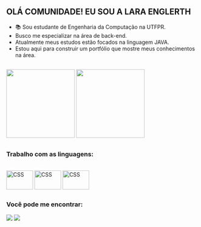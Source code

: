## OLÁ COMUNIDADE! EU SOU A LARA ENGLERTH
- 📚 Sou estudante de Engenharia da Computação na UTFPR.
- Busco me especializar na área de back-end.
- Atualmente meus estudos estão focados na linguagem JAVA.
- Estou aqui para construir um portfólio que mostre meus conhecimentos na área.

##

<div>
  <a href-"https://github.com/LaraEnglerth">
    <img height="180em" src="https://github-readme-stats.vercel.app/api?username=LaraEnglerth&show_icons=true&theme=cobalt&include_all_commits-true&count_private=true"/>
    <img height="180em" src="https://github-readme-stats.vercel.app/api/top-langs/?username=LaraEnglerth&layout=compact&langs_count=16&theme=cobalt"/>
</div>

##
### Trabalho com as linguagens:
<div style="display: inline_block"><br>
  <img align="center" alt="CSS" height="50" width="70" src="https://cdn.jsdelivr.net/gh/devicons/devicon/icons/python/python-original-wordmark.svg" />
  <img align="center" alt="CSS" height="50" width="70" src="https://cdn.jsdelivr.net/gh/devicons/devicon@latest/icons/java/java-original-wordmark.svg" />
  <img align="center" alt="CSS" height="50" width="70" src="https://cdn.jsdelivr.net/gh/devicons/devicon@latest/icons/mysql/mysql-original-wordmark.svg" />
</div>

##
### Você pode me encontrar:
 <div>
 <a href="https://www.linkedin.com/in/lara-englerth-ba45581ba?utm_source=share&utm_campaign=share_via&utm_content=profile&utm_medium=android_app" target="_blank"><img src="https://img.shields.io/badge/-LinkedIn-%230077B5?style=for-the-badge&logo=linkedin&logoColor=white" target="_blank"></a>
     <a href = "mailto:contatoenglerthlara3@gmail.com"><img src="https://img.shields.io/badge/-Gmail-%23333?style=for-the-badge&logo=gmail&logoColor=white" target="_blank"></a>
 </div>

